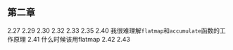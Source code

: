 ## 第二章

2.27
2.29
2.30
2.32
2.33
2.35
2.40 我很难理解`flatmap`和`accumulate`函数的工作原理
2.41 什么时候该用flatmap
2.42
2.43
